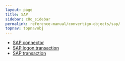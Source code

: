 ```yaml
---
layout: page
title: SAP
sidebar: c8o_sidebar
permalink: reference-manual/convertigo-objects/sap/
topnav: topnavobj
---
```

* [SAP connector](sap-connector/)
* [SAP logon transaction](sap-logon-transaction/)
* [SAP transaction](sap-transaction/)
